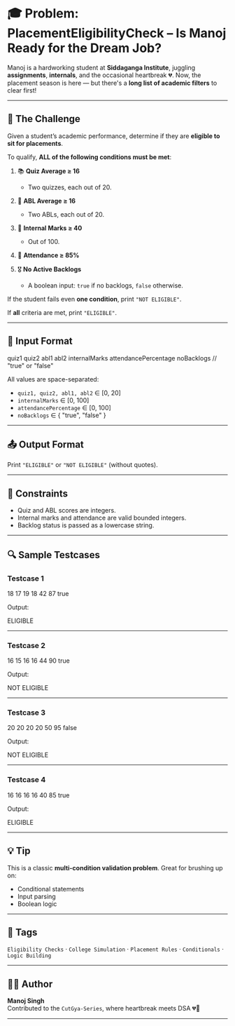 
# 🎓 Problem: PlacementEligibilityCheck – Is Manoj Ready for the Dream Job?

Manoj is a hardworking student at **Siddaganga Institute**, juggling **assignments**, **internals**, and the occasional heartbreak 💔. Now, the placement season is here — but there's a **long list of academic filters** to clear first!

---

## 📝 The Challenge

Given a student’s academic performance, determine if they are **eligible to sit for placements**. 

To qualify, **ALL of the following conditions must be met**:

1. 📚 **Quiz Average ≥ 16**  
   - Two quizzes, each out of 20.

2. 🧠 **ABL Average ≥ 16**  
   - Two ABLs, each out of 20.

3. 🧾 **Internal Marks ≥ 40**  
   - Out of 100.

4. 📅 **Attendance ≥ 85%**

5. 🎖️ **No Active Backlogs**
   - A boolean input: `true` if no backlogs, `false` otherwise.

If the student fails even **one condition**, print `"NOT ELIGIBLE"`.

If **all** criteria are met, print `"ELIGIBLE"`.

---

## 🧩 Input Format

quiz1 quiz2
abl1 abl2
internalMarks attendancePercentage
noBacklogs   // "true" or "false"

All values are space-separated:
- `quiz1, quiz2, abl1, abl2` ∈ [0, 20]  
- `internalMarks` ∈ [0, 100]  
- `attendancePercentage` ∈ [0, 100]  
- `noBacklogs` ∈ { "true", "false" }

---

## 📤 Output Format

Print `"ELIGIBLE"` or `"NOT ELIGIBLE"` (without quotes).

---

## 🔎 Constraints

- Quiz and ABL scores are integers.
- Internal marks and attendance are valid bounded integers.
- Backlog status is passed as a lowercase string.

---

## 🔍 Sample Testcases

### Testcase 1

18 17 19 18 42 87 true

Output:

ELIGIBLE

---

### Testcase 2

16 15 16 16 44 90 true

Output:

NOT ELIGIBLE

---

### Testcase 3

20 20 20 20 50 95 false

Output:

NOT ELIGIBLE

---

### Testcase 4

16 16 16 16 40 85 true

Output:

ELIGIBLE

---

## 💡 Tip

This is a classic **multi-condition validation problem**. Great for brushing up on:
- Conditional statements
- Input parsing
- Boolean logic

---

## 🔖 Tags

`Eligibility Checks` · `College Simulation` · `Placement Rules` · `Conditionals` · `Logic Building`

---

## 👨‍💻 Author

**Manoj Singh**  
Contributed to the `CutGya-Series`, where heartbreak meets DSA 💔🧠


---

